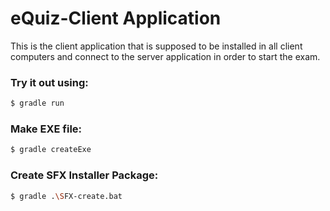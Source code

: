 # eQuiz-Client Application
This is the client application that is supposed to be installed in all client computers and connect to the server application in order to start the exam.

### **Try it out using:**
```bash
$ gradle run
```

### **Make EXE file:**
```bash
$ gradle createExe
```

### **Create SFX Installer Package:**
```bash
$ gradle .\SFX-create.bat
```

